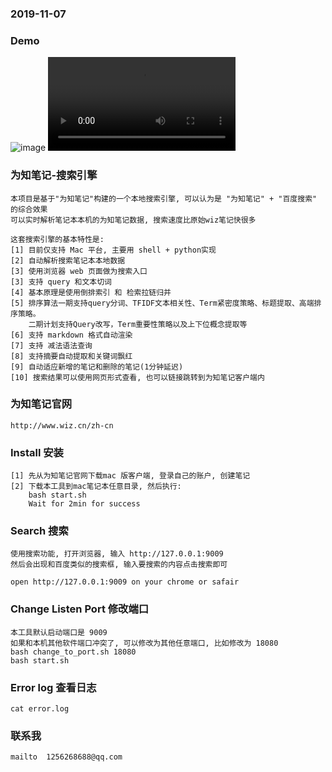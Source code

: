 ### 2019-11-07

### Demo
![image](https://github.com/coolmissmile/wiznote_search_engine/blob/master/wiz_demo.png)
![image](https://github.com/coolmissmile/wiznote_search_engine/blob/master/wiz_demo2.webm)


### 为知笔记-搜索引擎
```
本项目是基于"为知笔记"构建的一个本地搜索引擎, 可以认为是 "为知笔记" + "百度搜索" 的综合效果
可以实时解析笔记本本机的为知笔记数据, 搜索速度比原始wiz笔记快很多
```

```
这套搜索引擎的基本特性是:
[1] 目前仅支持 Mac 平台, 主要用 shell + python实现
[2] 自动解析搜索笔记本本地数据
[3] 使用浏览器 web 页面做为搜索入口
[3] 支持 query 和文本切词
[4] 基本原理是使用倒排索引 和 检索拉链归并
[5] 排序算法一期支持query分词、TFIDF文本相关性、Term紧密度策略、标题提取、高端排序策略。
    二期计划支持Query改写，Term重要性策略以及上下位概念提取等
[6] 支持 markdown 格式自动渲染
[7] 支持 减法语法查询
[8] 支持摘要自动提取和关键词飘红
[9] 自动适应新增的笔记和删除的笔记(1分钟延迟)
[10] 搜索结果可以使用网页形式查看, 也可以链接跳转到为知笔记客户端内
```

### 为知笔记官网
```
http://www.wiz.cn/zh-cn
```

### Install 安装
```
[1] 先从为知笔记官网下载mac 版客户端, 登录自己的账户, 创建笔记
[2] 下载本工具到mac笔记本任意目录, 然后执行:
    bash start.sh
    Wait for 2min for success
```

### Search 搜索
```
使用搜索功能, 打开浏览器, 输入 http://127.0.0.1:9009
然后会出现和百度类似的搜索框, 输入要搜索的内容点击搜索即可

open http://127.0.0.1:9009 on your chrome or safair
```

### Change Listen Port 修改端口
```
本工具默认启动端口是 9009
如果和本机其他软件端口冲突了, 可以修改为其他任意端口, 比如修改为 18080
bash change_to_port.sh 18080
bash start.sh
```

### Error log 查看日志
```
cat error.log
```


### 联系我
```
mailto  1256268688@qq.com
```
